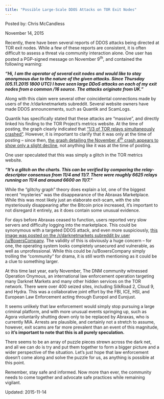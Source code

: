 ```yaml
---
title: "Possible Large-Scale DDOS Attacks on TOR Exit Nodes"
---
```


Posted by: Chris McCandless 

<span>November 14, 2015</span>

<p>Recently, there have been several reports of DDOS attacks being directed at TOR exit nodes. While a few of these reports are consistent, it is often difficult to assess a threat via community interaction alone. One user has posted a PGP-signed message on November 9<sup>th</sup>, and contained the following warning:</p>
<p><strong><em>“Hi,</em></strong> <strong><em>I am the operator of several exit nodes and would like to stay anonymous due to the nature of the given attacks. Since Thursday (05.11.2015 1800 UTC) I have seen large DDoS attacks on each of my exit nodes from a common /16 source. The attacks originate from UK.”</em></strong></p>
<p>Along with this claim were several other coincidental connections made by users of the /r/darknetmarkets subreddit. Several website owners have made DDOS announcements, such as Quantik and ScamLogs.</p>
<p>Quantik has specifically stated that these attacks are “massive”, and directly linked his finding to the TOR Project’s metrics website. At the time of posting, the graph clearly indicated that <a href="https://www.reddit.com/r/DarkNetMarkets/comments/3s8c19/massive_ddoses_being_reported_everywhere_on_the/">“1/3 of TOR relays simultaneously crashed”</a>. However, it is important to clarify that it was only at the time of posting – since then, <a href="https://metrics.torproject.org/relayflags.html?graph=relayflags&amp;start=2015-11-02&amp;end=2015-11-10&amp;flag=Running&amp;flag=Exit&amp;flag=Fast&amp;flag=Guard&amp;flag=Stable&amp;flag=HSDir">the graph detailing the November 4<sup>th</sup> crash appears to show only a slight decline</a>, not anything like it was at the time of posting.</p>
<p>One user speculated that this was simply a glitch in the TOR metrics website.</p>
<p><strong><em>“It&#8217;s a glitch on the charts. This can be verified by comparing the relay-descriptor consensus from 11/4 and 11/7. There were roughly 6625 relays running on 11/4 and around 6600 on 11/7.”</em></strong></p>
<p>While the “glitchy graph” theory does explain a lot, one of the biggest recent &#8220;mysteries&#8221; was the disappearance of the Abraxas Marketplace. While this was most likely just an elaborate exit-scam, with the site mysteriously disappearing after the Bitcoin price increased, it’s important to not disregard it entirely, as it does contain some unusual evidence.</p>
<p>For days before Abraxas ceased to function, users reported very slow servers and difficulty logging into the marketplace. This could be synonymous with a targeted DDOS attack, and even more suspiciously, <a href="http://postimg.org/image/doe58qvwn/">this image was posted on the /r/darknetmarkets subreddit by user /u/BoxersCompany</a>. The validity of this is obviously a huge concern – for one, the operating system looks completely unsecured and vulnerable, as well as unprofessional. While this could be /u/BoxersCompany simply trolling the &#8220;community&#8221; for drama, it is still worth mentioning as it could be a clue to something larger.</p>
<p>At this time last year, early November, The DNM community witnessed Operation Onymous, an international law enforcement operation targeting many Darknet Markets and many other hidden services on the TOR network. There were over 400 seized sites, including SilkRoad 2, Cloud 9, and Hydra. This was a collaborative joint effort by the FBI, ICE, HSI, and European Law Enforcement acting through Europol and Eurojust.</p>
<p>It seems unlikely that law enforcement would simply stop pursuing a large criminal platform, and with more unusual events springing up, such as Agora voluntarily shutting down only to be replaced by Abraxas, who is currently MIA. Arrests are plausible, and certainly not a stretch to assume, however, exit scams are far more prevalent than an event of this magnitude, so <strong>it’s important to note that this is all purely speculation. </strong></p>
<p>There seems to be an array of puzzle pieces strewn across the dark net, and all we can do is try and put them together to form a bigger picture and a wider perspective of the situation. Let’s just hope that law enforcement doesn’t come along and solve the puzzle for us, as anything is possible at this point.</p>
<p>Remember, stay safe and informed. Now more than ever, the community needs to come together and advocate safe practices while remaining vigilant.</p>

Updated: 2015-11-14

